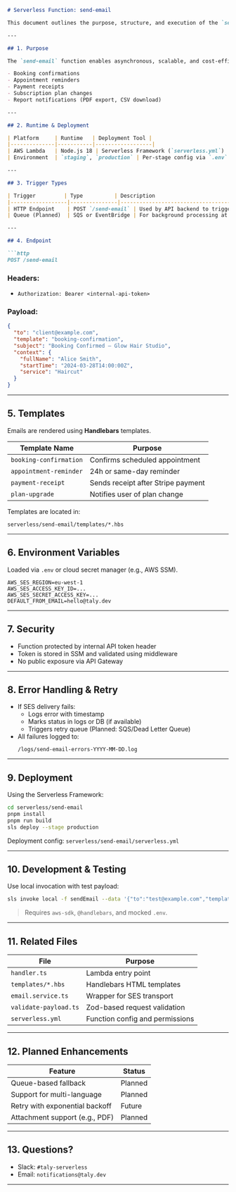 ```md
# Serverless Function: send-email

This document outlines the purpose, structure, and execution of the `send-email` serverless function within the Taly CRM platform. This function is responsible for sending templated transactional emails for booking confirmations, reminders, cancellations, payment receipts, and more.

---

## 1. Purpose

The `send-email` function enables asynchronous, scalable, and cost-efficient email delivery independent of the backend runtime. It supports:

- Booking confirmations
- Appointment reminders
- Payment receipts
- Subscription plan changes
- Report notifications (PDF export, CSV download)

---

## 2. Runtime & Deployment

| Platform     | Runtime   | Deployment Tool |
|--------------|-----------|------------------|
| AWS Lambda   | Node.js 18 | Serverless Framework (`serverless.yml`) |
| Environment  | `staging`, `production` | Per-stage config via `.env` or SSM |

---

## 3. Trigger Types

| Trigger         | Type          | Description                                  |
|------------------|---------------|----------------------------------------------|
| HTTP Endpoint    | POST `/send-email` | Used by API backend to trigger email |
| Queue (Planned)  | SQS or EventBridge | For background processing at scale         |

---

## 4. Endpoint

```http
POST /send-email
```

### Headers:
- `Authorization: Bearer <internal-api-token>`

### Payload:

```json
{
  "to": "client@example.com",
  "template": "booking-confirmation",
  "subject": "Booking Confirmed – Glow Hair Studio",
  "context": {
    "fullName": "Alice Smith",
    "startTime": "2024-03-28T14:00:00Z",
    "service": "Haircut"
  }
}
```

---

## 5. Templates

Emails are rendered using **Handlebars** templates.

| Template Name         | Purpose                          |
|------------------------|----------------------------------|
| `booking-confirmation`| Confirms scheduled appointment    |
| `appointment-reminder`| 24h or same-day reminder          |
| `payment-receipt`     | Sends receipt after Stripe payment|
| `plan-upgrade`        | Notifies user of plan change      |

Templates are located in:

```
serverless/send-email/templates/*.hbs
```

---

## 6. Environment Variables

Loaded via `.env` or cloud secret manager (e.g., AWS SSM).

```env
AWS_SES_REGION=eu-west-1
AWS_SES_ACCESS_KEY_ID=...
AWS_SES_SECRET_ACCESS_KEY=...
DEFAULT_FROM_EMAIL=hello@taly.dev
```

---

## 7. Security

- Function protected by internal API token header
- Token is stored in SSM and validated using middleware
- No public exposure via API Gateway

---

## 8. Error Handling & Retry

- If SES delivery fails:
  - Logs error with timestamp
  - Marks status in logs or DB (if available)
  - Triggers retry queue (Planned: SQS/Dead Letter Queue)
- All failures logged to:
  ```
  /logs/send-email-errors-YYYY-MM-DD.log
  ```

---

## 9. Deployment

Using the Serverless Framework:

```bash
cd serverless/send-email
pnpm install
pnpm run build
sls deploy --stage production
```

Deployment config: `serverless/send-email/serverless.yml`

---

## 10. Development & Testing

Use local invocation with test payload:

```bash
sls invoke local -f sendEmail --data '{"to":"test@example.com","template":"booking-confirmation", ...}'
```

> Requires `aws-sdk`, `@handlebars`, and mocked `.env`.

---

## 11. Related Files

| File                              | Purpose                          |
|-----------------------------------|----------------------------------|
| `handler.ts`                      | Lambda entry point               |
| `templates/*.hbs`                 | Handlebars HTML templates        |
| `email.service.ts`               | Wrapper for SES transport        |
| `validate-payload.ts`            | Zod-based request validation     |
| `serverless.yml`                 | Function config and permissions  |

---

## 12. Planned Enhancements

| Feature                     | Status    |
|-----------------------------|-----------|
| Queue-based fallback        | Planned   |
| Support for multi-language  | Planned   |
| Retry with exponential backoff | Future |
| Attachment support (e.g., PDF) | Planned |

---

## 13. Questions?

- Slack: `#taly-serverless`
- Email: `notifications@taly.dev`

---
```